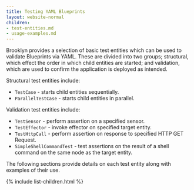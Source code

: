 ```yaml
---
title: Testing YAML Blueprints
layout: website-normal
children:
- test-entities.md
- usage-examples.md
---
```


Brooklyn provides a selection of basic test entities which can be used to validate Blueprints via YAML. These are divided into two groups; structural, which effect the order in which child entities are started; and validation, which are used to confirm the application is deployed as intended.

Structural test entities include:

- `TestCase`  - starts child entities sequentially.
- `ParallelTestCase` - starts child entities in parallel.

Validation test entities include:

- `TestSensor` - perform assertion on a specified sensor.
- `TestEffector` - invoke effector on specified target entity.
- `TestHttpCall` - perform assertion on response to specified HTTP GET Request.
- `SimpleShellCommandTest` - test assertions on the result of a shell command on the same node as the target entity.

The following sections provide details on each test entity along with examples of their use.

{% include list-children.html %}
